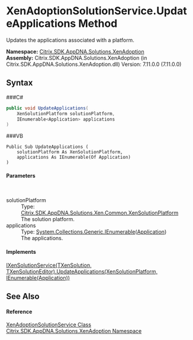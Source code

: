 # XenAdoptionSolutionService.UpdateApplications Method 
 

Updates the applications associated with a platform.

**Namespace:**&nbsp;<a href="N_Citrix_SDK_AppDNA_Solutions_XenAdoption">Citrix.SDK.AppDNA.Solutions.XenAdoption</a><br />**Assembly:**&nbsp;Citrix.SDK.AppDNA.Solutions.XenAdoption (in Citrix.SDK.AppDNA.Solutions.XenAdoption.dll) Version: 7.11.0.0 (7.11.0.0)

## Syntax

###C#
```csharp
public void UpdateApplications(
	XenSolutionPlatform solutionPlatform,
	IEnumerable<Application> applications
)
```

###VB
```vbnet
Public Sub UpdateApplications ( 
	solutionPlatform As XenSolutionPlatform,
	applications As IEnumerable(Of Application)
)
```


#### Parameters
&nbsp;<dl><dt>solutionPlatform</dt><dd>Type: <a href="T_Citrix_SDK_AppDNA_Solutions_Xen_Common_XenSolutionPlatform">Citrix.SDK.AppDNA.Solutions.Xen.Common.XenSolutionPlatform</a><br />The solution platform.</dd><dt>applications</dt><dd>Type: <a href="http://msdn2.microsoft.com/en-us/library/9eekhta0" target="_blank">System.Collections.Generic.IEnumerable</a>(<a href="T_Citrix_SDK_AppDNA_Application">Application</a>)<br />The applications.</dd></dl>

#### Implements
<a href="M_Citrix_SDK_AppDNA_Solutions_Xen_Common_IXenSolutionService_2_UpdateApplications">IXenSolutionService(TXenSolution, TXenSolutionEditor).UpdateApplications(XenSolutionPlatform, IEnumerable(Application))</a><br />

## See Also


#### Reference
<a href="T_Citrix_SDK_AppDNA_Solutions_XenAdoption_XenAdoptionSolutionService">XenAdoptionSolutionService Class</a><br /><a href="N_Citrix_SDK_AppDNA_Solutions_XenAdoption">Citrix.SDK.AppDNA.Solutions.XenAdoption Namespace</a><br />